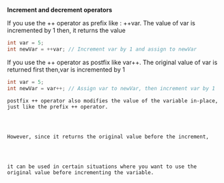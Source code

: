 
**Increment and decrement operators**


If you use the ++ operator as prefix like : ++var. The value of var is incremented by 1 then, it returns the value

```c
int var = 5;
int newVar = ++var; // Increment var by 1 and assign to newVar
```



If you use the ++ operator as postfix like var++. The original value of var is returned first then,var is incremented by 1 

```c
int var = 5;
int newVar = var++; // Assign var to newVar, then increment var by 1
```

```
postfix ++ operator also modifies the value of the variable in-place, just like the prefix ++ operator. 




However, since it returns the original value before the increment, 




it can be used in certain situations where you want to use the original value before incrementing the variable.
```

